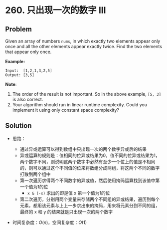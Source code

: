 # 260. 只出现一次的数字 III

## Problem

Given an array of numbers `nums`, in which exactly two elements appear only once and all the other elements appear exactly twice. Find the two elements that appear only once.

**Example:**

```
Input:  [1,2,1,3,2,5]
Output: [3,5]
```

**Note**:

1. The order of the result is not important. So in the above example, `[5, 3]` is also correct.
2. Your algorithm should run in linear runtime complexity. Could you implement it using only constant space complexity?

## Solution

- 思路：

  - 通过异或运算可以得到数组中只出现一次的两个数字异或后的结果
  - 异或运算的规则是：值相同的位异或结果为0，值不同的位异或结果为1，两个数字不同，则说明这两个数字中必然有至少一个位上的值是不相同的，则可以通过这个不同值的位来将数组分成两组，将这两个不同的数字打散到两个组中
  - 第一次遍历求得两个不同数字的异或值，然后使用掩码运算找到该值中第一个值为1的位
    - `x & (-x)` 求出的即是值 x 第一个值为1的位
  - 第二次遍历，分别用两个变量来存储两个不同组的异或结果，遍历到每个元素，都用该元素与上上一步求出来的掩码，用来将元素分到不同的组，最终的 x 和 y 的结果就是只出现一次的两个数字

- 时间复杂度：$O(n)$，空间复杂度：$O(1)$

  